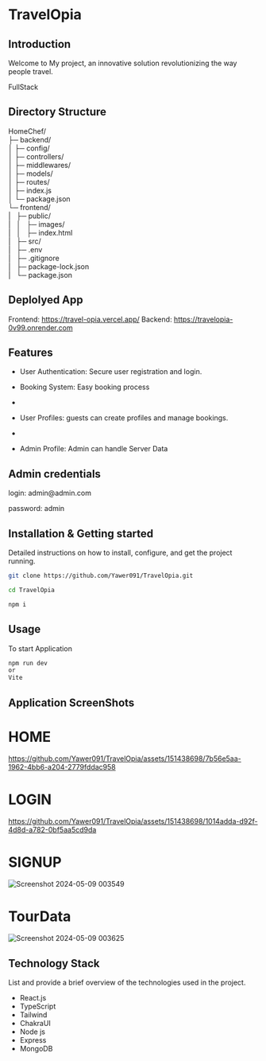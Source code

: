 # TravelOpia

## Introduction

Welcome to My project, an innovative solution revolutionizing the way people travel.

FullStack

## Directory Structure
HomeChef/<br>
├─ backend/<br>
│  ├─ config/<br>
│  ├─ controllers/<br>
│  ├─ middlewares/<br>
│  ├─ models/<br>
│  ├─ routes/<br>
│  ├─ index.js<br>
│  └─ package.json<br>
└─ frontend/<br>
|&nbsp;&nbsp;&nbsp;├─ public/<br>
|&nbsp;&nbsp;&nbsp;│&nbsp;&nbsp;&nbsp;├─ images/<br>
|&nbsp;&nbsp;&nbsp;│&nbsp;&nbsp;&nbsp;├─ index.html<br>
|&nbsp;&nbsp;&nbsp;├─ src/<br>
|&nbsp;&nbsp;&nbsp;├─ .env<br>
|&nbsp;&nbsp;&nbsp;├─ .gitignore<br>
|&nbsp;&nbsp;&nbsp;├─ package-lock.json<br>
|&nbsp;&nbsp;&nbsp;└─ package.json<br>



## Deplolyed App

Frontend: https://travel-opia.vercel.app/
Backend:  https://travelopia-0v99.onrender.com

## Features

- User Authentication: Secure user registration and login.

- Booking System: Easy booking process
- 
- User Profiles: guests can create profiles and manage bookings.
- 
- Admin Profile: Admin can handle Server Data

## Admin credentials
  <p>login: admin@admin.com</p>
  <p>password: admin</p>

  
## Installation & Getting started

Detailed instructions on how to install, configure, and get the project running.

```bash
git clone https://github.com/Yawer091/TravelOpia.git

cd TravelOpia

npm i
```

## Usage

To start Application

```bash
npm run dev
or
Vite
```

## Application ScreenShots

 # HOME
  https://github.com/Yawer091/TravelOpia/assets/151438698/7b56e5aa-1962-4bb6-a204-2779fddac958

# LOGIN
  https://github.com/Yawer091/TravelOpia/assets/151438698/1014adda-d92f-4d8d-a782-0bf5aa5cd9da

# SIGNUP
![Screenshot 2024-05-09 003549](https://github.com/Yawer091/TravelOpia/assets/151438698/67607528-ff83-4f58-a798-5f672cb05ab8)

# TourData

![Screenshot 2024-05-09 003625](https://github.com/Yawer091/TravelOpia/assets/151438698/300f1588-d5fc-4dcd-b5be-079f3f183a31)



## Technology Stack

List and provide a brief overview of the technologies used in the project.

- React.js
- TypeScript
- Tailwind
- ChakraUI
- Node js
- Express
- MongoDB


